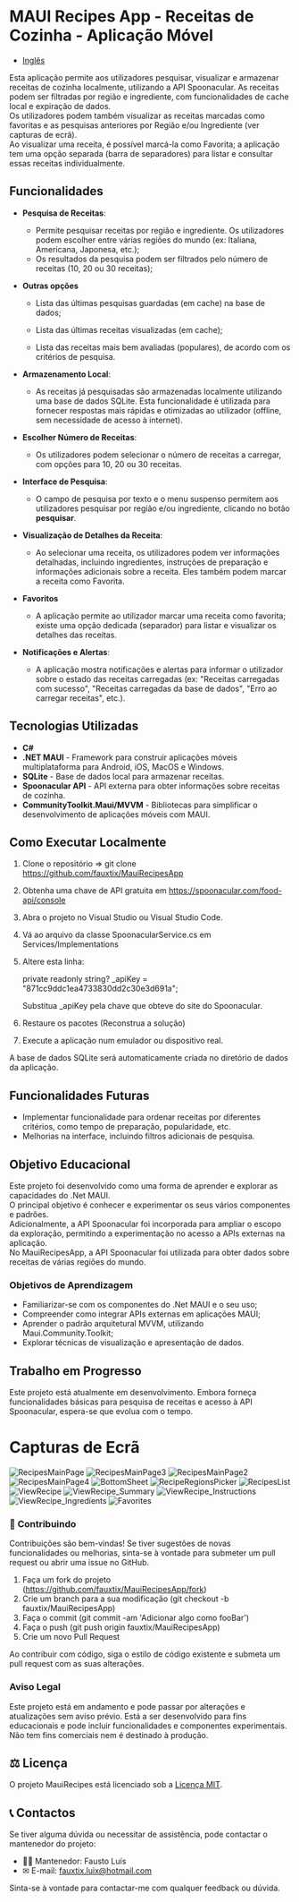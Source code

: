 # **MAUI Recipes App - Receitas de Cozinha - Aplicação Móvel**

- [Inglês](./README.md)

Esta aplicação permite aos utilizadores pesquisar, visualizar e armazenar receitas de cozinha localmente, utilizando a API Spoonacular. As receitas podem ser filtradas por região e ingrediente, com funcionalidades de cache local e expiração de dados.  
Os utilizadores podem também visualizar as receitas marcadas como favoritas e as pesquisas anteriores por Região e/ou Ingrediente (ver capturas de ecrã).  
Ao visualizar uma receita, é possível marcá-la como Favorita; a aplicação tem uma opção separada (barra de separadores) para listar e consultar essas receitas individualmente.

## **Funcionalidades**

- **Pesquisa de Receitas**:
  - Permite pesquisar receitas por região e ingrediente. Os utilizadores podem escolher entre várias regiões do mundo (ex: Italiana, Americana, Japonesa, etc.);
  - Os resultados da pesquisa podem ser filtrados pelo número de receitas (10, 20 ou 30 receitas);

- **Outras opções**
  
  - Lista das últimas pesquisas guardadas (em cache) na base de dados;
  
  - Lista das últimas receitas visualizadas (em cache);
  
  - Lista das receitas mais bem avaliadas (populares), de acordo com os critérios de pesquisa.

- **Armazenamento Local**:
  - As receitas já pesquisadas são armazenadas localmente utilizando uma base de dados SQLite.
    Esta funcionalidade é utilizada para fornecer respostas mais rápidas e otimizadas ao utilizador (offline, sem necessidade de acesso à internet).

- **Escolher Número de Receitas**:
  - Os utilizadores podem selecionar o número de receitas a carregar, com opções para 10, 20 ou 30 receitas.

- **Interface de Pesquisa**:
  - O campo de pesquisa por texto e o menu suspenso permitem aos utilizadores pesquisar por região e/ou ingrediente, clicando no botão **pesquisar**.

- **Visualização de Detalhes da Receita**:
  - Ao selecionar uma receita, os utilizadores podem ver informações detalhadas, incluindo ingredientes, instruções de preparação e informações adicionais sobre a receita.
    Eles também podem marcar a receita como Favorita.

- **Favoritos**
  - A aplicação permite ao utilizador marcar uma receita como favorita; existe uma opção dedicada (separador) para listar e visualizar os detalhes das receitas.

- **Notificações e Alertas**:
  - A aplicação mostra notificações e alertas para informar o utilizador sobre o estado das receitas carregadas (ex: "Receitas carregadas com sucesso", "Receitas carregadas da base de dados", "Erro ao carregar receitas", etc.).

## **Tecnologias Utilizadas**

- **C#**
- **.NET MAUI** - Framework para construir aplicações móveis multiplataforma para Android, iOS, MacOS e Windows.
- **SQLite** - Base de dados local para armazenar receitas.
- **Spoonacular API** - API externa para obter informações sobre receitas de cozinha.
- **CommunityToolkit.Maui/MVVM** - Bibliotecas para simplificar o desenvolvimento de aplicações móveis com MAUI.

## **Como Executar Localmente**

1. Clone o repositório => git clone https://github.com/fauxtix/MauiRecipesApp
2. Obtenha uma chave de API gratuita em https://spoonacular.com/food-api/console
3. Abra o projeto no Visual Studio ou Visual Studio Code.
4. Vá ao arquivo da classe SpoonacularService.cs em Services/Implementations
5. Altere esta linha:
   
   private readonly string? _apiKey = "871cc9ddc1ea4733830dd2c30e3d691a";

   Substitua _apiKey pela chave que obteve do site do Spoonacular.
6. Restaure os pacotes (Reconstrua a solução)
7. Execute a aplicação num emulador ou dispositivo real.

A base de dados SQLite será automaticamente criada no diretório de dados da aplicação.

## **Funcionalidades Futuras**

- Implementar funcionalidade para ordenar receitas por diferentes critérios, como tempo de preparação, popularidade, etc.
- Melhorias na interface, incluindo filtros adicionais de pesquisa.

## **Objetivo Educacional**

Este projeto foi desenvolvido como uma forma de aprender e explorar as capacidades do .Net MAUI.  
O principal objetivo é conhecer e experimentar os seus vários componentes e padrões.  
Adicionalmente, a API Spoonacular foi incorporada para ampliar o escopo da exploração, permitindo a experimentação no acesso a APIs externas na aplicação.  
No MauiRecipesApp, a API Spoonacular foi utilizada para obter dados sobre receitas de várias regiões do mundo.

### Objetivos de Aprendizagem

- Familiarizar-se com os componentes do .Net MAUI e o seu uso;
- Compreender como integrar APIs externas em aplicações MAUI;
- Aprender o padrão arquitetural MVVM, utilizando Maui.Community.Toolkit;
- Explorar técnicas de visualização e apresentação de dados.

## **Trabalho em Progresso**

Este projeto está atualmente em desenvolvimento. Embora forneça funcionalidades básicas para pesquisa de receitas e acesso à API Spoonacular, espera-se que evolua com o tempo.

# **Capturas de Ecrã**

![RecipesMainPage](https://github.com/user-attachments/assets/df7902cd-5188-456c-9456-7fc21d33bfc7)
![RecipesMainPage3](https://github.com/user-attachments/assets/57f01f46-d42a-4517-8a97-01afc9577e3d)
![RecipesMainPage2](https://github.com/user-attachments/assets/7c246101-73e4-45cc-8ba7-e22f1595c1bf)
![RecipesMainPage4](https://github.com/user-attachments/assets/383186db-6378-45c4-bb79-70902895ee87)
![BottomSheet](https://github.com/user-attachments/assets/39470b04-c34c-4086-80c0-e823e557e3f3)
![RecipeRegionsPicker](https://github.com/user-attachments/assets/d935c6c8-b9d5-4aa0-ba2b-11749c93b666)
![RecipesList](https://github.com/user-attachments/assets/b61327a6-6397-45ad-b1ec-113c6235e53f)
![ViewRecipe](https://github.com/user-attachments/assets/c4b810e8-529d-4393-a7ef-2cf7224afdf0)
![ViewRecipe_Summary](https://github.com/user-attachments/assets/23b7fdfe-656b-47b0-b1fa-acc66d732841)
![ViewRecipe_Instructions](https://github.com/user-attachments/assets/e58a59c4-d234-4a45-a330-2fd647538aef)
![ViewRecipe_Ingredients](https://github.com/user-attachments/assets/d05162b3-9ddc-48e8-964c-43b0763634c9)
![Favorites](https://github.com/user-attachments/assets/3932ba20-228a-4fad-982a-473136f9a200)

### 🌟 **Contribuindo**

Contribuições são bem-vindas! Se tiver sugestões de novas funcionalidades ou melhorias, sinta-se à vontade para submeter um pull request ou abrir uma issue no GitHub.

1. Faça um fork do projeto (https://github.com/fauxtix/MauiRecipesApp/fork)
2. Crie um branch para a sua modificação (git checkout -b fauxtix/MauiRecipesApp)
3. Faça o commit (git commit -am 'Adicionar algo como fooBar')
4. Faça o push (git push origin fauxtix/MauiRecipesApp)
5. Crie um novo Pull Request

Ao contribuir com código, siga o estilo de código existente e submeta um pull request com as suas alterações.

### **Aviso Legal**

Este projeto está em andamento e pode passar por alterações e atualizações sem aviso prévio. Está a ser desenvolvido para fins educacionais e pode incluir funcionalidades e componentes experimentais.  
Não tem fins comerciais nem é destinado à produção.

## ⚖ **Licença**

O projeto MauiRecipes está licenciado sob a [Licença MIT](./LICENSE.md).

## 📞 **Contactos**

Se tiver alguma dúvida ou necessitar de assistência, pode contactar o mantenedor do projeto:

- 👨‍💻 Mantenedor: Fausto Luís
- ✉ E-mail: fauxtix.luix@hotmail.com

Sinta-se à vontade para contactar-me com qualquer feedback ou dúvida.
